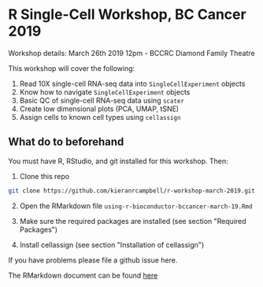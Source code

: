 # R Single-Cell Workshop, BC Cancer 2019

Workshop details: March 26th 2019 12pm -  BCCRC Diamond Family Theatre

This workshop will cover the following:

1. Read 10X single-cell RNA-seq data into `SingleCellExperiment` objects
2. Know how to navigate `SingleCellExperiment` objects
3. Basic QC of single-cell RNA-seq data using `scater`
4. Create low dimensional plots (PCA, UMAP, tSNE)
5. Assign cells to known cell types using `cellassign`

## What do to beforehand

You must have R, RStudio, and git installed for this workshop. Then:

1. Clone this repo

```bash
git clone https://github.com/kieranrcampbell/r-workshop-march-2019.git
```

2. Open the RMarkdown file `using-r-bioconductor-bccancer-march-19.Rmd`

3. Make sure the required packages are installed (see section "Required Packages")

4. Install cellassign (see section "Installation of cellassign")


If you have problems please file a github issue here.


The RMarkdown document can be found [here](http://ineedtoupdatethisbeforetheworkshop)
